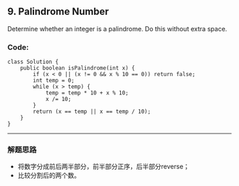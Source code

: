 ## 9. Palindrome Number
Determine whether an integer is a palindrome. Do this without extra space.

### Code:
<pre><code>class Solution {
    public boolean isPalindrome(int x) {
        if (x < 0 || (x != 0 && x % 10 == 0)) return false;
        int temp = 0;
        while (x > temp) {
            temp = temp * 10 + x % 10;
            x /= 10;
        }
        return (x == temp || x == temp / 10);
    }
}
</code></pre>

***
### 解题思路
* 将数字分成前后两半部分，前半部分正序，后半部分reverse；
* 比较分割后的两个数。